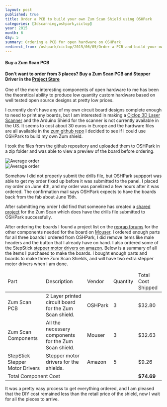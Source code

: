 ```yaml
---
layout: post
published: true
title: Order a PCB to build your own Zum Scan Shield using OSHPark
categories: [3dscanning,oshpark,ciclop]
year: 2015
month: 6
day: 5
summary: Ordering a PCB for open hardware on OSHPark
redirect_from: /oshpark/ciclop/2015/06/05/Order-a-PCB-and-build-your-own-Zum-Scan-Shield-using-OSHPark/
---
```


<div class="alert alert-info">
    <h4 class="alert-header">Buy a Zum Scan PCB</h4>
    <strong>Don't want to order from 3 places? Buy a Zum Scan PCB and Stepper Driver in the <a href="/store">Project Store</a></strong>
</div>
<br/>
One of the more interesting components of open hardware to me has been the theoretical ability to produce low quantity custom hardware based on well tested open source designs at pretty low prices.

I currently don't have any of my own circuit board designs complete enough to need to print any boards, but I am interested in making a [Ciclop 3D Laser Scanner](http://www.thingiverse.com/thing:740357) and the Arduino Shield for the scanner is not currently available in the US.  It seems to cost about 30 euros in Europe and the hardware files are all available in the [zum github repo](https://github.com/bq/zum) I decided to see if I could use OSHPark to build my own Zum shield.

I took the files from the github repository and uploaded them to OSHPark in a zip folder and was able to view a preview of the board before ordering.

<div class="row">
  <div class="col-md-6">
  <img alt="Average order" src="//garthvh.com/assets/img/ciclop/zum_scan_pcb_front.png" class="img-fluid" />
  </div>
  <div class="col-md-6">
  <img alt="Average order" src="//garthvh.com/assets/img/ciclop/zum_scan_pcb_back.png" class="img-fluid" />
  </div>
</div>

Somehow I did not properly submit the drills file, but OSHPark suppport was able to get my order fixed up before it was submitted to the panel. I placed my order on June 4th, and my order was panelized a few hours after it was ordered. The confirmation mail says OSHPark expects to have the boards back from the fab about June 15th.

After submitting my order I did find that someone has created a [shared project](https://oshpark.com/shared_projects/DvU87rGe) for the Zum Scan which does have the drills file submitted to OSHPark successfully.

After ordering the boards I found a project list on the [reprap forums](http://forums.reprap.org/read.php?138,461968) for the other components needed for the board on [Mouser](https://www.mouser.com/ProjectManager/ProjectDetail.aspx?AccessID=6952239cf8).  I ordered enough parts for all three boards I ordered from OSHPark, I did remove items like male headers and the button that I already have on hand. I also ordered some of the StepStick [stepper motor drivers on amazon](http://www.amazon.com/gp/product/B00MQR93QC).  Below is a summary of all the items I purchased to make the boards.  I bought enough parts and boards to make three Zum Scan Shields, and will have two extra stepper motor drivers when I am done.

<div class="table-responsive">
  <table class="table table-striped table-bordered table-hover">
    <thead>
      <tr>
        <td>Part</td>
        <td>Description</td>
        <td>Vendor</td>
        <td>Quantity</td>
        <td>Total Cost Shipped</td>
      </tr>
    <thead>
    <tbody>
      <tr>
        <td>Zum Scan PCB</td>
        <td>2 Layer printed circuit board for the Zum Scan shield.</td>
        <td>OSHPark</td>
        <td>3</td>
        <td>$32.80</td>
      </tr>
      <tr>
        <td>Zum Scan Components</td>
        <td>All the necessary components for the Zum Scan shield.</td>
        <td>Mouser</td>
        <td>3</td>
        <td>$32.63</td>
      </tr>
      <tr>
        <td>StepStick Stepper Motor Drivers</td>
        <td>Stepper motor drivers for the shields.</td>
        <td>Amazon</td>
        <td>5</td>
        <td>$9.26</td>
      </tr>
      <tr>
        <td colspan="4">Total Component Cost</td>
        <td><strong>$74.69</strong></td>
      </tr>
    </tbody>
  </table>
</div>

It was a pretty easy process to get everything ordered, and I am pleased that the DIY cost remained less than the retail price of the shield, now I wait for all the pieces to arrive.
